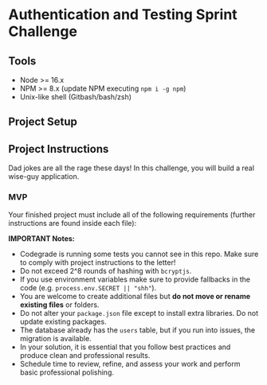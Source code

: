 # Authentication and Testing Sprint Challenge

## Tools

- Node >= 16.x
- NPM >= 8.x (update NPM executing `npm i -g npm`)
- Unix-like shell (Gitbash/bash/zsh)

## Project Setup

<!-- - Fork, clone, and `npm install`.
    [x] Build your database executing `npm run migrate`.
    [x] Run tests locally executing `npm test`. -->

## Project Instructions

Dad jokes are all the rage these days! In this challenge, you will build a real wise-guy application.

<!--
    [x] Users must be able to call the `[POST] /api/auth/register` endpoint to create a new account, and the `[POST] /api/auth/login` endpoint to get a token.
    [x] We also need to make sure nobody without the token can call `[GET] /api/jokes` and gain access to our dad jokes.
    [x] We will hash the user's password using `bcryptjs`, and use JSON Web Tokens and the `jsonwebtoken` library. -->

### MVP

Your finished project must include all of the following requirements (further instructions are found inside each file):

<!--
    [x] An authentication workflow with functionality for account creation and login, implemented inside `api/auth/auth-router.js`.
    [x] Middleware used to restrict access to resources from non-authenticated requests, implemented inside `api/middleware/restricted.js`.
    [x] A minimum of 2 tests per API endpoint, written inside `api/server.test.js`. -->

**IMPORTANT Notes:**

- Codegrade is running some tests you cannot see in this repo. Make sure to comply with project instructions to the letter!
- Do not exceed 2^8 rounds of hashing with `bcryptjs`.
- If you use environment variables make sure to provide fallbacks in the code (e.g. `process.env.SECRET || "shh"`).
- You are welcome to create additional files but **do not move or rename existing files** or folders.
- Do not alter your `package.json` file except to install extra libraries. Do not update existing packages.
- The database already has the `users` table, but if you run into issues, the migration is available.
- In your solution, it is essential that you follow best practices and produce clean and professional results.
- Schedule time to review, refine, and assess your work and perform basic professional polishing.
